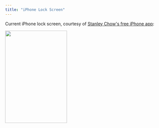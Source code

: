 ```yaml
---
title: "iPhone Lock Screen"
---
```

<p>Current iPhone lock screen, courtesy of <a href="https://click.linksynergy.com/fs-bin/stat?id=6PFrOqNV4B8&offerid=146261&type=3&subid=0&tmpid=1826&RD_PARM1=http%253A%252F%252Fitunes.apple.com%252Fca%252Fapp%252Fstanley-chow-illustration%252Fid424674121%253Fmt%253D8%2526uo%253D4%2526partnerId%253D30" target="itunes_store">Stanley Chow's free iPhone app</a>:</p>
<p><a href="https://chrisenns.com/wp-content/uploads/2011/04/IMG_1416.png"><img src="https://chrisenns.com/wp-content/uploads/2011/04/IMG_1416-200x300.png" alt="" title="Bill Murrary" width="200" height="300" class="aligncenter size-medium wp-image-19448" /></a></p>
